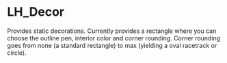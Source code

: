 # LH\_Decor #

Provides static decorations. Currently provides a rectangle where you can choose the outline pen, interior color and corner rounding. Corner rounding goes from none (a standard rectangle) to max (yielding a oval racetrack or circle).